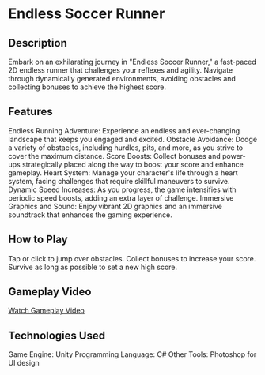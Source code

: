 # Endless Soccer Runner

## Description
Embark on an exhilarating journey in "Endless Soccer Runner," a fast-paced 2D endless runner that challenges your reflexes and agility. Navigate through dynamically generated environments, avoiding obstacles and collecting bonuses to achieve the highest score.

## Features
Endless Running Adventure: Experience an endless and ever-changing landscape that keeps you engaged and excited.
Obstacle Avoidance: Dodge a variety of obstacles, including hurdles, pits, and more, as you strive to cover the maximum distance.
Score Boosts: Collect bonuses and power-ups strategically placed along the way to boost your score and enhance gameplay.
Heart System: Manage your character's life through a heart system, facing challenges that require skillful maneuvers to survive.
Dynamic Speed Increases: As you progress, the game intensifies with periodic speed boosts, adding an extra layer of challenge.
Immersive Graphics and Sound: Enjoy vibrant 2D graphics and an immersive soundtrack that enhances the gaming experience.

## How to Play
Tap or click to jump over obstacles.
Collect bonuses to increase your score.
Survive as long as possible to set a new high score.

## Gameplay Video
[Watch Gameplay Video](https://youtu.be/OTttcm-SWiI)

## Technologies Used
Game Engine: Unity
Programming Language: C#
Other Tools: Photoshop for UI design
